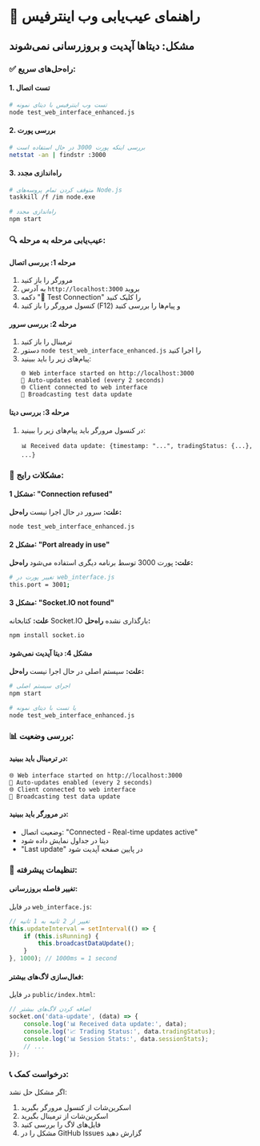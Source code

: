 # 🔧 راهنمای عیب‌یابی وب اینترفیس

## مشکل: دیتاها آپدیت و بروزرسانی نمی‌شوند

### ✅ راه‌حل‌های سریع:

#### 1. تست اتصال
```bash
# تست وب اینترفیس با دیتای نمونه
node test_web_interface_enhanced.js
```

#### 2. بررسی پورت
```bash
# بررسی اینکه پورت 3000 در حال استفاده است
netstat -an | findstr :3000
```

#### 3. راه‌اندازی مجدد
```bash
# متوقف کردن تمام پروسه‌های Node.js
taskkill /f /im node.exe

# راه‌اندازی مجدد
npm start
```

### 🔍 عیب‌یابی مرحله به مرحله:

#### مرحله 1: بررسی اتصال
1. مرورگر را باز کنید
2. به آدرس `http://localhost:3000` بروید
3. دکمه "🔄 Test Connection" را کلیک کنید
4. کنسول مرورگر را باز کنید (F12) و پیام‌ها را بررسی کنید

#### مرحله 2: بررسی سرور
1. ترمینال را باز کنید
2. دستور `node test_web_interface_enhanced.js` را اجرا کنید
3. پیام‌های زیر را باید ببینید:
   ```
   🌐 Web interface started on http://localhost:3000
   🔄 Auto-updates enabled (every 2 seconds)
   🌐 Client connected to web interface
   🧪 Broadcasting test data update
   ```

#### مرحله 3: بررسی دیتا
1. در کنسول مرورگر باید پیام‌های زیر را ببینید:
   ```
   📊 Received data update: {timestamp: "...", tradingStatus: {...}, ...}
   ```

### 🚨 مشکلات رایج:

#### مشکل 1: "Connection refused"
**علت:** سرور در حال اجرا نیست
**راه‌حل:**
```bash
node test_web_interface_enhanced.js
```

#### مشکل 2: "Port already in use"
**علت:** پورت 3000 توسط برنامه دیگری استفاده می‌شود
**راه‌حل:**
```bash
# تغییر پورت در web_interface.js
this.port = 3001;
```

#### مشکل 3: "Socket.IO not found"
**علت:** کتابخانه Socket.IO بارگذاری نشده
**راه‌حل:**
```bash
npm install socket.io
```

#### مشکل 4: دیتا آپدیت نمی‌شود
**علت:** سیستم اصلی در حال اجرا نیست
**راه‌حل:**
```bash
# اجرای سیستم اصلی
npm start

# یا تست با دیتای نمونه
node test_web_interface_enhanced.js
```

### 📊 بررسی وضعیت:

#### در ترمینال باید ببینید:
```
🌐 Web interface started on http://localhost:3000
🔄 Auto-updates enabled (every 2 seconds)
🌐 Client connected to web interface
🧪 Broadcasting test data update
```

#### در مرورگر باید ببینید:
- وضعیت اتصال: "Connected - Real-time updates active"
- دیتا در جداول نمایش داده شود
- "Last update" در پایین صفحه آپدیت شود

### 🔧 تنظیمات پیشرفته:

#### تغییر فاصله بروزرسانی:
در فایل `web_interface.js`:
```javascript
// تغییر از 2 ثانیه به 1 ثانیه
this.updateInterval = setInterval(() => {
    if (this.isRunning) {
        this.broadcastDataUpdate();
    }
}, 1000); // 1000ms = 1 second
```

#### فعال‌سازی لاگ‌های بیشتر:
در فایل `public/index.html`:
```javascript
// اضافه کردن لاگ‌های بیشتر
socket.on('data-update', (data) => {
    console.log('📊 Received data update:', data);
    console.log('📈 Trading Status:', data.tradingStatus);
    console.log('📊 Session Stats:', data.sessionStats);
    // ...
});
```

### 📞 درخواست کمک:

اگر مشکل حل نشد:
1. اسکرین‌شات از کنسول مرورگر بگیرید
2. اسکرین‌شات از ترمینال بگیرید
3. فایل‌های لاگ را بررسی کنید
4. مشکل را در GitHub Issues گزارش دهید
